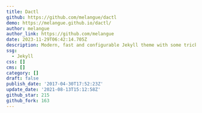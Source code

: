 ```yaml
---
title: Dactl
github: https://github.com/melangue/dactl
demo: https://melangue.github.io/dactl/
author: melangue
author_link: https://github.com/melangue
date: 2023-11-29T06:42:14.705Z
description: Modern, fast and configurable Jekyll theme with some tricks up it's sleeve.
ssg:
  - Jekyll
css: []
cms: []
category: []
draft: false
publish_date: '2017-04-30T17:52:23Z'
update_date: '2021-08-13T15:12:58Z'
github_star: 215
github_fork: 163
---
```

